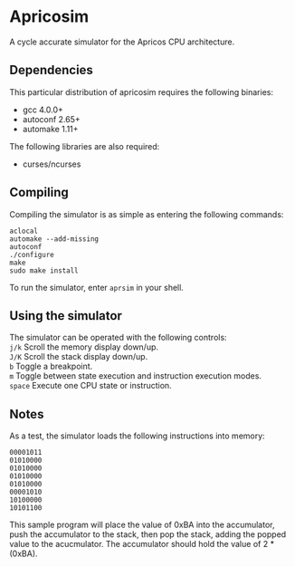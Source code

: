 Apricosim
=========

A cycle accurate simulator for the Apricos CPU architecture.



Dependencies
------------

This particular distribution of apricosim requires the following binaries:

- gcc 4.0.0+
- autoconf 2.65+
- automake 1.11+


The following libraries are also required:

- curses/ncurses


Compiling
---------

Compiling the simulator is as simple as entering the following commands:
```no-highlight
aclocal
automake --add-missing
autoconf
./configure
make
sudo make install
```

To run the simulator, enter `aprsim` in your shell.


Using the simulator
-------------------

The simulator can be operated with the following controls:  
`j/k`   Scroll the memory display down/up.  
`J/K`   Scroll the stack display down/up.  
`b`     Toggle a breakpoint.  
`m`     Toggle between state execution and instruction execution modes.  
`space` Execute one CPU state or instruction.  

Notes
-----

As a test, the simulator loads the following instructions into memory:   
```
00001011  
01010000  
01010000  
01010000  
01010000  
00001010  
10100000  
10101100
```

This sample program will place the value of 0xBA into the accumulator, 
push the accumulator to the stack, then pop the stack, adding the popped 
value to the acucmulator. The accumulator should hold the value of 2 * (0xBA).
